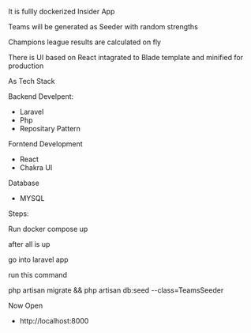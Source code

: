 


It is fullly dockerized  Insider App

Teams will be generated as Seeder with random strengths

Champions league results are calculated on fly

There is UI based on React intagrated to Blade template and minified for production 

As Tech Stack

Backend Develpent:
- Laravel
- Php
- Repositary Pattern

Forntend Development
- React
- Chakra UI 

Database
- MYSQL

Steps:

Run
docker compose up 

after all is up

go into laravel app

run this command 


php artisan migrate && php artisan db:seed --class=TeamsSeeder


Now Open 
- http://localhost:8000